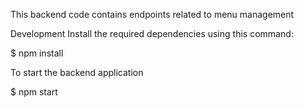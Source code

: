 This backend code contains endpoints related to menu management

Development
Install the required dependencies using this command:

$ npm install

To start the backend application

$ npm start
